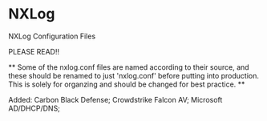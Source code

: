 # NXLog
NXLog Configuration Files

PLEASE READ!!

** Some of the nxlog.conf files are named according to their source, and these should be renamed to just 'nxlog.conf' before putting into production. This is solely for organzing and should be changed for best practice. **

Added: Carbon Black Defense; Crowdstrike Falcon AV; Microsoft AD/DHCP/DNS;
